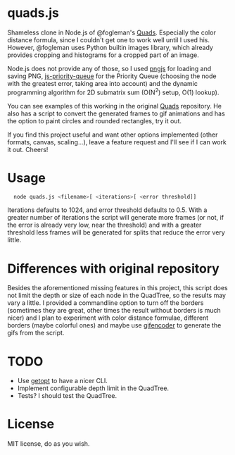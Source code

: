 
# quads.js

Shameless clone in Node.js of @fogleman's
[Quads](https://github.com/fogleman/Quads). Especially the color
distance formula, since I couldn't get one to work well until I used
his. However, @fogleman uses Python builtin images library, which
already provides cropping and histograms for a cropped part of an
image.

Node.js does not provide any of those, so I used
[pngjs](https://github.com/niegowski/node-pngjs) for loading and
saving PNG,
[js-priority-queue](https://github.com/adamhooper/js-priority-queue)
for the Priority Queue (choosing the node with the greatest error,
taking area into account) and the dynamic programming algorithm for 2D
submatrix sum (O(N<sup>2</sup>) setup, O(1) lookup).

You can see examples of this working in the original
[Quads](https://github.com/fogleman/Quads) repository. He also has a
script to convert the generated frames to gif animations and has the
option to paint circles and rounded rectangles, try it out.

If you find this project useful and want other options implemented (other formats, canvas, scaling...), leave a feature request and I'll see if I can work it out. Cheers!

# Usage

```bash
  node quads.js <filename>[ <iterations>[ <error threshold]]
```

Iterations defaults to 1024, and error threshold defaults to 0.5.
With a greater number of iterations the script will generate more
frames (or not, if the error is already very low, near the threshold)
and with a greater threshold less frames will be generated for splits
that reduce the error very little.

# Differences with original repository

Besides the aforementioned missing features in this project, this
script does not limit the depth or size of each node in the QuadTree,
so the results may vary a little. I provided a commandline option to
turn off the borders (sometimes they are great, other times the result
without borders is much nicer) and I plan to experiment with color
distance formulae, different borders (maybe colorful ones) and maybe
use [gifencoder](https://github.com/eugeneware/gifencoder) to generate
the gifs from the script.

# TODO

- Use [getopt](https://www.npmjs.com/package/node-getopt) to have a nicer CLI.
- Implement configurable depth limit in the QuadTree.
- Tests? I should test the QuadTree.

# License

MIT license, do as you wish.

